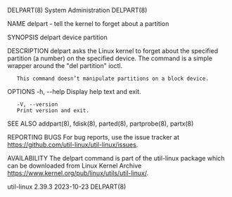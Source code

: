 DELPART(8)							     System Administration							    DELPART(8)

NAME
       delpart - tell the kernel to forget about a partition

SYNOPSIS
       delpart device partition

DESCRIPTION
       delpart asks the Linux kernel to forget about the specified partition (a number) on the specified device. The command is a simple wrapper around the
       "del partition" ioctl.

       This command doesn’t manipulate partitions on a block device.

OPTIONS
       -h, --help
	   Display help text and exit.

       -V, --version
	   Print version and exit.

SEE ALSO
       addpart(8), fdisk(8), parted(8), partprobe(8), partx(8)

REPORTING BUGS
       For bug reports, use the issue tracker at https://github.com/util-linux/util-linux/issues.

AVAILABILITY
       The delpart command is part of the util-linux package which can be downloaded from Linux Kernel Archive
       <https://www.kernel.org/pub/linux/utils/util-linux/>.

util-linux 2.39.3							  2023-10-23								    DELPART(8)
